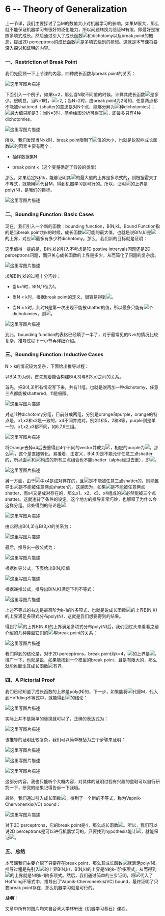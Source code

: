 # 6 -- Theory of Generalization

上一节课，我们主要探讨了当M的数值大小对机器学习的影响。如果M很大，那么就不能保证机器学习有很好的泛化能力，所以问题转换为验证M有限，即最好是按照多项式成长。然后通过引入了成长函数![](img/b5dfc1d72d3bc59070321b6dc617fce2.jpg)和dichotomy以及break point的概念，提出2D perceptrons的成长函数![](img/b5dfc1d72d3bc59070321b6dc617fce2.jpg)是多项式级别的猜想。这就是本节课将要深入探讨和证明的内容。

### **一、Restriction of Break Point**

我们先回顾一下上节课的内容，四种成长函数与break point的关系：

![这里写图片描述](img/04f493664b201b8df9c53b61298cab13.jpg)

下面引入一个例子，如果k=2，那么当N取不同值的时候，计算其成长函数![](img/b5dfc1d72d3bc59070321b6dc617fce2.jpg)是多少。很明显，当N=1时，![](img/b5dfc1d72d3bc59070321b6dc617fce2.jpg)=2,；当N=2时，由break point为2可知，任意两点都不能被shattered（shatter的意思是对N个点，能够分解为![](img/7cd97d730040fe395178281c9bcd2896.jpg)种dichotomies）；![](img/b5dfc1d72d3bc59070321b6dc617fce2.jpg)最大值只能是3；当N=3时，简单绘图分析可得其![](img/b5dfc1d72d3bc59070321b6dc617fce2.jpg)，即最多只有4种dichotomies。

![这里写图片描述](img/e35fe0cc5f978367608fbe0832b89876.jpg)

所以，我们发现当N&gt;k时，break point限制了![](img/b5dfc1d72d3bc59070321b6dc617fce2.jpg)值的大小，也就是说影响成长函数![](img/b5dfc1d72d3bc59070321b6dc617fce2.jpg)的因素主要有两个：

*   抽样数据集N

*   break point k（这个变量确定了假设的类型）

那么，如果给定N和k，能够证明其![](img/b5dfc1d72d3bc59070321b6dc617fce2.jpg)的最大值的上界是多项式的，则根据霍夫丁不等式，就能用![](img/b5dfc1d72d3bc59070321b6dc617fce2.jpg)代替M，得到机器学习是可行的。所以，证明![](img/b5dfc1d72d3bc59070321b6dc617fce2.jpg)的上界是poly(N)，是我们的目标。

![这里写图片描述](img/d93b83928aca7ad49c974a734e903c75.jpg)

### **二、Bounding Function: Basic Cases**

现在，我们引入一个新的函数：bounding function，B(N,k)。Bound Function指的是当break point为k的时候，成长函数![](img/b5dfc1d72d3bc59070321b6dc617fce2.jpg)可能的最大值。也就是说B(N,k)是![](img/b5dfc1d72d3bc59070321b6dc617fce2.jpg)的上界，对应![](img/b5dfc1d72d3bc59070321b6dc617fce2.jpg)最多有多少种dichotomy。那么，我们新的目标就是证明：

这里值得一提的是，B(N,k)的引入不考虑是1D postive intrervals问题还是2D perceptrons问题，而只关心成长函数的上界是多少，从而简化了问题的复杂度。

![这里写图片描述](img/8b0d2ebec1dc8e39584706453f0e95ea.jpg)

求解B(N,k)的过程十分巧妙：

*   当k=1时，B(N,1)恒为1。

*   当N &lt; k时，根据break point的定义，很容易得到![](img/458d09662b917b59905548a3993e96cc.jpg)。

*   当N = k时，此时N是第一次出现不能被shatter的值，所以最多只能有![](img/7cd97d730040fe395178281c9bcd2896.jpg)个dichotomies，则![](img/458d09662b917b59905548a3993e96cc.jpg)。

![这里写图片描述](img/3b23bef628d9fbafbf28bc252d02cb09.jpg)

到此，bounding function的表格已经填了一半了，对于最常见的N&gt;k的情况比较复杂，推导过程下一小节再详细介绍。

### **三、Bounding Function: Inductive Cases**

N &gt; k的情况较为复杂，下面给出推导过程：

以B(4,3)为例，首先想着能否构建B(4,3)与B(3,x)之间的关系。

首先，把B(4,3)所有情况写下来，共有11组。也就是说再加一种dichotomy，任意三点都能被shattered，11是极限。

![这里写图片描述](img/2c425af1bda39d5d4fdb515dba5f683c.jpg)

对这11种dichotomy分组，目前分成两组，分别是orange和purple，orange的特点是，x1,x2和x3是一致的，x4不同并成对，例如1和5，2和8等，purple则是单一的，x1,x2,x3都不同，如6,7,9三组。

![这里写图片描述](img/a28d9ac1bc94143c369fa4385a0c8606.jpg)

将Orange去掉x4后去重得到4个不同的vector并成为![](img/4b816d9a6c9d8dc65312017e305289d0.jpg)，相应的purple为![](img/19eb420f01ddee8a442203359e539f63.jpg)。那么![](img/26491f4fd30de6f0330fd2bd7e364b44.jpg)，这个是直接转化。紧接着，由定义，B(4,3)是不能允许任意三点shatter的，所以由![](img/4b816d9a6c9d8dc65312017e305289d0.jpg)和![](img/19eb420f01ddee8a442203359e539f63.jpg)构成的所有三点组合也不能shatter（alpha经过去重），即![](img/4b816d9a6c9d8dc65312017e305289d0.jpg)。

![这里写图片描述](img/0f72079b59b2c590934d6fbc97f49b86.jpg)

另一方面，由于![](img/4b816d9a6c9d8dc65312017e305289d0.jpg)中x4是成对存在的，且![](img/4b816d9a6c9d8dc65312017e305289d0.jpg)是不能被任意三点shatter的，则能推导出![](img/4b816d9a6c9d8dc65312017e305289d0.jpg)是不能被任意两点shatter的。这是因为，如果![](img/4b816d9a6c9d8dc65312017e305289d0.jpg)是不能被任意两点shatter，而x4又是成对存在的，那么x1、x2、x3、x4组成的![](img/4b816d9a6c9d8dc65312017e305289d0.jpg)必然能被三个点shatter。这就违背了条件的设定。这个地方的推导非常巧妙，也解释了为什么会这样分组。此处得到的结论是![](img/4b816d9a6c9d8dc65312017e305289d0.jpg)

![这里写图片描述](img/62b7e9853cf1e2c93e36e734684ffedc.jpg)

由此得出B(4,3)与B(3,x)的关系为：

![这里写图片描述](img/b70c0e4f3f5acaff10bb2ed9b63af571.jpg)

最后，推导出一般公式为：

![这里写图片描述](img/16f8ad8a2b62816f059ac3bf3ed190a5.jpg)

根据推导公式，下表给出B(N,K)值

![这里写图片描述](img/ae00d20e35b7b5ba26fda3c392c3be6d.jpg)

根据递推公式，推导出B(N,K)满足下列不等式：

![这里写图片描述](img/ff23be6e6b260123571f2b06d03610d1.jpg)

上述不等式的右边是最高阶为k-1的N多项式，也就是说成长函数![](img/b5dfc1d72d3bc59070321b6dc617fce2.jpg)的上界B(N,K)的上界满足多项式分布poly(N)，这就是我们想要得到的结果。

得到了![](img/b5dfc1d72d3bc59070321b6dc617fce2.jpg)的上界B(N,K)的上界满足多项式分布poly(N)后，我们回过头来看看之前介绍的几种类型它们的![](img/b5dfc1d72d3bc59070321b6dc617fce2.jpg)与break point的关系：

![这里写图片描述](img/b274867af01a89518824fc6395aa4e50.jpg)

我们得到的结论是，对于2D perceptrons，break point为k=4，![](img/b5dfc1d72d3bc59070321b6dc617fce2.jpg)的上界是![](img/e8576a0230698c0e77c5527cd1727568.jpg)。推广一下，也就是说，如果能找到一个模型的break point，且是有限大的，那么就能推断出其成长函数![](img/b5dfc1d72d3bc59070321b6dc617fce2.jpg)有界。

### **四、A Pictorial Proof**

我们已经知道了成长函数的上界是poly(N)的，下一步，如果能将![](img/b5dfc1d72d3bc59070321b6dc617fce2.jpg)代替M，代入到Hoffding不等式中，就能得到![](img/775a32097a04956d0512e64ffb9c0fb4.jpg)的结论：

![这里写图片描述](img/56bdd9b5ca1eb9619f4b4bed3a1be4e0.jpg)

实际上并不是简单的替换就可以了，正确的表达式为：

![这里写图片描述](img/2335ae24f94e920920f39ab0664a756d.jpg)

该推导的证明比较复杂，我们可以简单概括为三个步骤来证明：

![这里写图片描述](img/e0333ab9074c1b4afadfd11d448a5f53.jpg)

![这里写图片描述](img/7b8f0bee962842fa8de95a3990251150.jpg)

![这里写图片描述](img/862f46fc4f65abf0ef3e91350620320d.jpg)

这部分内容，我也只能听个大概内容，对具体的证明过程有兴趣的童鞋可以自行研究一下，研究的结果记得告诉一下我哦。

最终，我们通过引入成长函数![](img/b119518687af4f52fd05706b858d5b4e.jpg)，得到了一个新的不等式，称为Vapnik-Chervonenkis(VC) bound：

![这里写图片描述](img/bfe096b23bc59dc545bade37df21c182.jpg)

对于2D perceptrons，它的break point是4，那么成长函数![](img/b5dfc1d72d3bc59070321b6dc617fce2.jpg)。所以，我们可以说2D perceptrons是可以进行机器学习的，只要找到hypothesis能让![](img/1737a139505385980c969238ed819727.jpg)，就能保证![](img/8bc76a1f5706eb9d7282ce1655f95eb4.jpg)。

### **五、总结**

本节课我们主要介绍了只要存在break point，那么其成长函数![](img/b5dfc1d72d3bc59070321b6dc617fce2.jpg)就满足poly(N)。推导过程是先引入![](img/b5dfc1d72d3bc59070321b6dc617fce2.jpg)的上界B(N,k)，B(N,k)的上界是N的k-1阶多项式，从而得到![](img/b5dfc1d72d3bc59070321b6dc617fce2.jpg)的上界就是N的k-1阶多项式。然后，我们通过简单的三步证明，将![](img/b5dfc1d72d3bc59070321b6dc617fce2.jpg)代入了Hoffding不等式中，推导出了Vapnik-Chervonenkis(VC) bound，最终证明了只要break point存在，那么机器学习就是可行的。

**_注明：_**

文章中所有的图片均来自台湾大学林轩田《机器学习基石》课程。